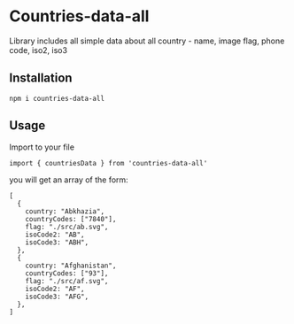 # Countries-data-all
Library includes all simple data about all country - name, image flag, phone code, iso2, iso3

## Installation
    npm i countries-data-all

## Usage
Import to your file

    import { countriesData } from 'countries-data-all'

you will get an array of the form: 

    [
      {
        country: "Abkhazia",
        countryCodes: ["7840"],
        flag: "./src/ab.svg",
        isoCode2: "AB",
        isoCode3: "ABH",
      },
      {
        country: "Afghanistan",
        countryCodes: ["93"],
        flag: "./src/af.svg",
        isoCode2: "AF",
        isoCode3: "AFG",
      },
    ]